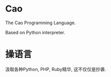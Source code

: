 Cao
===

The Cao Programming Language.

Based on Python interpreter.   
   
操语言
=====
   
汲取各种Python, PHP, Ruby精华, 这不仅仅是抄袭.


